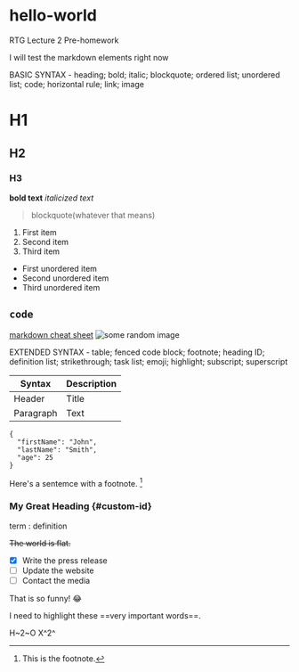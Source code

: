 # hello-world
RTG Lecture 2 Pre-homework

I will test the markdown elements right now

BASIC SYNTAX - heading; bold; italic; blockquote; ordered list; unordered list; code; horizontal rule; link; image

# H1
## H2
### H3

**bold text**
*italicized text*
> blockquote(whatever that means)

1. First item
2. Second item
3. Third item

- First unordered item
- Second unordered item
- Third unordered item

`code`
---
[markdown cheat sheet](https://www.markdownguide.org/cheat-sheet/)
![some random image](https://pbs.twimg.com/profile_images/1342768807891378178/8le-DzgC_400x400.jpg)

EXTENDED SYNTAX - table; fenced code block; footnote; heading ID; definition list; strikethrough; task list; emoji; highlight; subscript; superscript

| Syntax | Description |
| ---------- | --------- |
| Header | Title |
|Paragraph | Text |

```
{
  "firstName": "John",
  "lastName": "Smith",
  "age": 25
}
```
Here's a sentemce with a footnote. [^1]
[^1]: This is the footnote.

### My Great Heading {#custom-id}

term
: definition

~~The world is flat.~~

- [x] Write the press release
- [ ] Update the website
- [ ] Contact the media

That is so funny! :joy:

I need to highlight these ==very important words==.

H~2~O
X^2^
